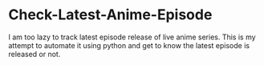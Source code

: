 # Check-Latest-Anime-Episode
I am too lazy to track latest episode release of live anime series. This is my attempt to automate it using python and get to know the latest episode is released or not. 
